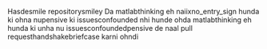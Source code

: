 

Hasdesmile repositorysmiley Da matlabthinking eh naiixno_entry_sign hunda ki ohna nupensive ki issuesconfounded nhi hunde ohda matlabthinking eh hunda ki unha nu issuesconfoundedpensive de naal pull requesthandshakebriefcase karni ohndi
